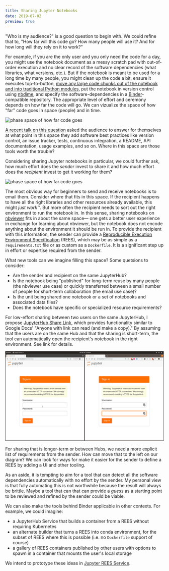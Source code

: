 ```yaml
---
title: Sharing Jupyter Notebooks
date: 2019-07-02
preview: true
---
```


"Who is my audience?" is a good question to begin with. We could refine that to,
"How far will this code go? How many people will use it? And for how long will
they rely on it to work?" 

For example, if you are the only user and you only need the code for a day, you might use the
notebook document as a messy scratch pad with out-of-order execution and no
clear record of the software dependencies (what libraries, what versions, etc.).
But if the notebook is meant to be used for a long time by many people, you might
clean up the code a bit, ensure it executes top-to-button,
[move any large code chunks out of the notebook and into traditional Python modules](https://nsls-ii.github.io/scientific-python-cookiecutter/),
put the notebook in version control using
[nbdime](https://nbdime.readthedocs.io/en/latest/),
and specify the software-dependencies in a
[Binder](https://mybinder.readthedocs.io/en/latest/)-compatible repository.
The appropriate level of effort and ceremony depends on how far the code will go.
We can vizualize the space of how "far" code goes in space (people) and in time.

![phase space of how far code goes](/static/images/how-far-phase-space.svg)

[A recent talk on this question](https://www.youtube.com/watch?v=PcJeHNWOoWk)
asked the audience to answer for themselves at what point in this space they add
software best practices like version control, an issue tracker, tests, continuous
integration, a README, API documentation, usage examples, and so on. Where in
this space are those tools worth the trouble?

Considering sharing Jupyter notebooks in particular, we could further ask, how
much effort does the *sender* invest to share it and how much effort does the
*recipient* invest to get it working for them?

![phase space of how far code goes](/static/images/effort-status-quo.svg)

The most obvious way for beginners to send and receive notebooks is to
email them. Consider where that fits in this space. If the recipient happens to
have all the right libraries and other resources already available, this might
*just work™*. But more often the recipient needs to sort out the right
environment to run the notebook in. In this sense, sharing notebooks on
[nbviewer](nbviewer.org) fits in about the same space&mdash; one gets a better
user experience in exchange for learning about nbviewer, but the notebook does
not encode anything about the environment it should be run in. To provide the
recipient with this information, the sender can provide a
[Reproducible Execution Environment Specification](https://repo2docker.readthedocs.io/en/latest/specification.html) (REES),
which may be as simple as a ``requirements.txt`` file or as custom as a
``Dockerfile``. It is a significant step up in effort or expertise required from
the sender.

What new tools can we imagine filling this space? Some quetsions to consider:

* Are the sender and recipient on the same JupyterHub?
* Is the notebook being "published" for long-term reuse by many people (the
  nbviewer use case) or quickly transferred between a small number of people
  for short-term collaboration (the email use case)?
* Is the unit being shared one notebook or a set of notebooks and associated
  data files?
* Does the notebook have specific or specialized resource requirements?

For low-effort sharing between two users on the same JupyterHub, I propose
[JupyterHub Share Link](https://github.com/danielballan/jupyterhub-share-link),
which provides functionality similar to Google Docs'
"Anyone with link can read (and make a copy)." By assuming that the users are
on the same Hub and that the sharing is short-term, the tool can automatically
open the recipient's notebook in the right environment. See link for details.

![JupyterHub Share Link Demo GIF](https://github.com/danielballan/jupyterhub-share-link/raw/master/demo.gif?raw=true)

For sharing that is longer-term or between Hubs, we need a more explicit list of
requirements from the sender. How can move that to the left on our diagram? We
can look for ways for make it easier for the sender to define a REES by adding a
UI and other tooling.

As an aside, it is tempting to aim for a tool that can detect all the software
dependencies automatically with no effort by the sender. My personal view is
that fully automating this is not worthwhile because the result will always be
brittle. Maybe a tool that can that can provide a *guess* as a starting point to
be reviewed and refined by the sender could be viable.

We can also make the tools behind Binder applicable in other contexts. For
example, we could imagine:

* a JupyterHub Service that builds a container from a REES without requiring Kubernetes
* an alternate builder that turns a REES into conda environment, for the subset
  of REES where this is possible (i.e. no ``Dockerfile`` support of course)
* a gallery of REES containers published by other users with options to spawn
  in a container that mounts the user's local storage

We intend to prototype these ideas in
[Jupyter REES Service](https://github.com/danielballan/jupyter-rees-service).
